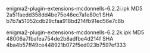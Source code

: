 enigma2-plugin-extensions-mcdonnells-6.2.2i.ipk
MD5 2a51faedd358dd4be75e46ec7a1e80c1
SHA b7b7a51052cdb29cfaa918bd214fb91ed56e7c8b

enigma2-plugin-extensions-mcdonnells-6.2.2k.ipk
MD5 48006a7fbafea754de2b8adfbe4d214f
SHA 4ba4b57ff49ce448921b072f5ed023b7597ef333

